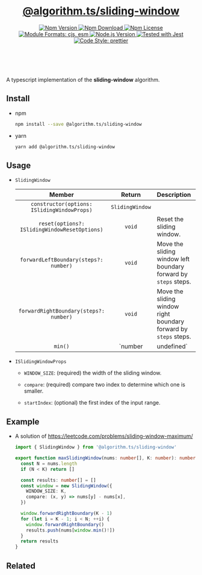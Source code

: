 <header>
  <h1 align="center">
    <a href="https://github.com/guanghechen/algorithm.ts/tree/release-3.x.x/packages/sliding-window#readme">@algorithm.ts/sliding-window</a>
  </h1>
  <div align="center">
    <a href="https://www.npmjs.com/package/@algorithm.ts/sliding-window">
      <img
        alt="Npm Version"
        src="https://img.shields.io/npm/v/@algorithm.ts/sliding-window.svg"
      />
    </a>
    <a href="https://www.npmjs.com/package/@algorithm.ts/sliding-window">
      <img
        alt="Npm Download"
        src="https://img.shields.io/npm/dm/@algorithm.ts/sliding-window.svg"
      />
    </a>
    <a href="https://www.npmjs.com/package/@algorithm.ts/sliding-window">
      <img
        alt="Npm License"
        src="https://img.shields.io/npm/l/@algorithm.ts/sliding-window.svg"
      />
    </a>
    <a href="#install">
      <img
        alt="Module Formats: cjs, esm"
        src="https://img.shields.io/badge/module_formats-cjs%2C%20esm-green.svg"
      />
    </a>
    <a href="https://github.com/nodejs/node">
      <img
        alt="Node.js Version"
        src="https://img.shields.io/node/v/@algorithm.ts/sliding-window"
      />
    </a>
    <a href="https://github.com/facebook/jest">
      <img
        alt="Tested with Jest"
        src="https://img.shields.io/badge/tested_with-jest-9c465e.svg"
      />
    </a>
    <a href="https://github.com/prettier/prettier">
      <img
        alt="Code Style: prettier"
        src="https://img.shields.io/badge/code_style-prettier-ff69b4.svg?style=flat-square"
      />
    </a>
  </div>
</header>
<br/>


A typescript implementation of the **sliding-window** algorithm.


## Install

* npm

  ```bash
  npm install --save @algorithm.ts/sliding-window
  ```

* yarn

  ```bash
  yarn add @algorithm.ts/sliding-window
  ```


## Usage

* `SlidingWindow`

  Member                                          | Return              |  Description
  :----------------------------------------------:|:-------------------:|:---------------------------------------
  `constructor(options: ISlidingWindowProps)`     | `SlidingWindow`     | 
  `reset(options?: ISlidingWindowResetOptions)`   | `void`              | Reset the sliding window.
  `forwardLeftBoundary(steps?: number)`           | `void`              | Move the sliding window left boundary forward by `steps` steps.
  `forwardRightBoundary(steps?: number)`          | `void`              | Move the sliding window right boundary forward by `steps` steps.
  `min()`                                         | `number|undefined`  | Return the minimum element in the Sliding Window.

* `ISlidingWindowProps`

  - `WINDOW_SIZE`: (required) the width of the sliding window.

  - `compare`: (required) compare two index to determine which one is smaller.

  - `startIndex`: (optional) the first index of the input range.


## Example

* A solution of https://leetcode.com/problems/sliding-window-maximum/

  ```typescript
  import { SlidingWindow } from '@algorithm.ts/sliding-window'

  export function maxSlidingWindow(nums: number[], K: number): number[] {
    const N = nums.length
    if (N < K) return []

    const results: number[] = []
    const window = new SlidingWindow({
      WINDOW_SIZE: K,
      compare: (x, y) => nums[y] - nums[x],
    })

    window.forwardRightBoundary(K - 1)
    for (let i = K - 1; i < N; ++i) {
      window.forwardRightBoundary()
      results.push(nums[window.min()!])
    }
    return results
  }
  ```


## Related


[homepage]: https://github.com/guanghechen/algorithm.ts/tree/release-3.x.x/packages/sliding-window#readme
